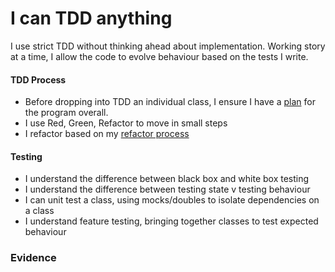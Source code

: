 # I can TDD anything

I use strict TDD without thinking ahead about implementation. Working story at a time, I allow the code to evolve behaviour based on the tests I write.

#### TDD Process

* Before dropping into TDD an individual class, I ensure I have a [plan](planning.md) for the program overall.
* I use Red, Green, Refactor to move in small steps
* I refactor based on my [refactor process](i-can-refactor-anything.md)

#### Testing

* I understand the difference between black box and white box testing
* I understand the difference between testing state v testing behaviour
* I can unit test a class, using mocks/doubles to isolate dependencies on a class 
* I understand feature testing, bringing together classes to test expected behaviour

### Evidence







